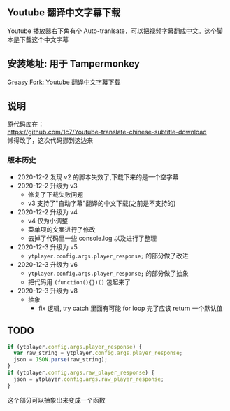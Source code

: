 ## Youtube 翻译中文字幕下载

Youtube 播放器右下角有个 Auto-tranlsate，可以把视频字幕翻成中文。这个脚本是下载这个中文字幕

## 安装地址: 用于 Tampermonkey

[Greasy Fork: Youtube 翻译中文字幕下载](https://greasyfork.org/zh-CN/scripts/38941-youtube-%E7%BF%BB%E8%AF%91%E4%B8%AD%E6%96%87%E5%AD%97%E5%B9%95%E4%B8%8B%E8%BD%BD-v2)

## 说明

原代码库在：  
https://github.com/1c7/Youtube-translate-chinese-subtitle-download  
懒得改了，这次代码挪到这边来

### 版本历史

- 2020-12-2 发现 v2 的脚本失效了,下载下来的是一个空字幕
- 2020-12-2 升级为 v3
  - 修复了下载失败问题
  - v3 支持了"自动字幕"翻译的中文下载(之前是不支持的)
- 2020-12-2 升级为 v4
  - v4 仅为小调整
  - 菜单项的文案进行了修改
  - 去掉了代码里一些 console.log 以及进行了整理
- 2020-12-3 升级为 v5
  - `ytplayer.config.args.player_response;` 的部分做了改进
- 2020-12-3 升级为 v6
  - `ytplayer.config.args.player_response;` 的部分做了抽象
  - 把代码用 `(function(){})()` 包起来了
- 2020-12-3 升级为 v8
  - 抽象
	- fix 逻辑, try catch 里面有可能 for loop 完了应该 return 一个默认值
## TODO

```javascript
if (ytplayer.config.args.player_response) {
  var raw_string = ytplayer.config.args.player_response;
  json = JSON.parse(raw_string);
}
if (ytplayer.config.args.raw_player_response) {
  json = ytplayer.config.args.raw_player_response;
}
```

这个部分可以抽象出来变成一个函数
